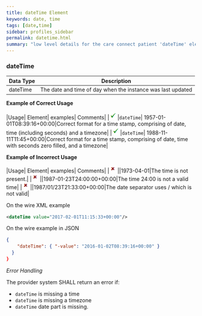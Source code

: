 ```yaml
---
title: dateTime Element
keywords: date, time
tags: [date,time]
sidebar: profiles_sidebar
permalink: datetime.html
summary: "low level details for the care connect patient 'dateTime' element"
---
```


### dateTime ###

|Data Type|Description|
| ------------- | -------------|
|dateTime |The date and time of day when the instance was last updated|


**Example of Correct Usage**

|Usage| Element| examples| Comments|
|![Tick](images/tick.png)|`dateTime`| 1957-01-01T08:39:16+00:00|Correct format for a time stamp, comprising of date, time (including seconds) and a timezone|
|![Tick](images/tick.png)|`dateTime`| 1988-11-11T11:45+00:00|Correct format for a time stamp, comprising of date, time with seconds zero filled, and a timezone|

**Example of Incorrect Usage**

|Usage| Element| examples| Comments|
|![Cross](images/cross.png)||1973-04-01|The time is not present.|
|![Cross](images/cross.png)||1987-01-23T24:00:00+00:00|The time 24:00 is not a valid time|
|![Cross](images/cross.png)||1987/01/23T21:33:00+00:00|The date separator uses / which is not valid|


On the wire XML example

```xml
<dateTime value="2017-02-01T11:15:33+00:00"/>
```

On the wire example in JSON

```json
{
    "dateTime": { "-value": "2016-01-02T08:39:16+00:00" }
  }
}
```

*Error Handling*

The provider system SHALL return an error if:

- `dateTime` is missing a time
- `dateTime` is missing a timezone
- `dateTime` date part is missing.







